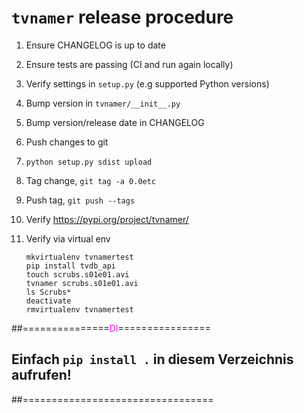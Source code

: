 # `tvnamer` release procedure

1. Ensure CHANGELOG is up to date
2. Ensure tests are passing (CI and run again locally)
3. Verify settings in `setup.py` (e.g supported Python versions)
4. Bump version in `tvnamer/__init__.py`
5. Bump version/release date in CHANGELOG
6. Push changes to git
7. `python setup.py sdist upload`
8. Tag change, `git tag -a 0.0etc`
9. Push tag, `git push --tags`
10. Verify https://pypi.org/project/tvnamer/
11. Verify via virtual env

        mkvirtualenv tvnamertest
        pip install tvdb_api
        touch scrubs.s01e01.avi
        tvnamer scrubs.s01e01.avi
        ls Scrubs*
        deactivate
        rmvirtualenv tvnamertest

##===============<span style="color: magenta">DI</span>================
## Einfach `pip install .` in diesem Verzeichnis aufrufen!
##=================================